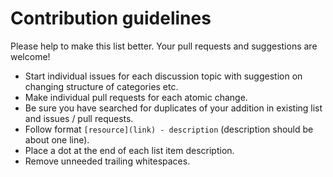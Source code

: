 # Contribution guidelines

Please help to make this list better. 
Your pull requests and suggestions are welcome!

* Start individual issues for each discussion topic with suggestion on changing structure of categories etc.
* Make individual pull requests for each atomic change.
* Be sure you have searched for duplicates of your addition in existing list and issues / pull requests.
* Follow format `[resource](link) - description` (description should be about one line).
* Place a dot at the end of each list item description.
* Remove unneeded trailing whitespaces.
